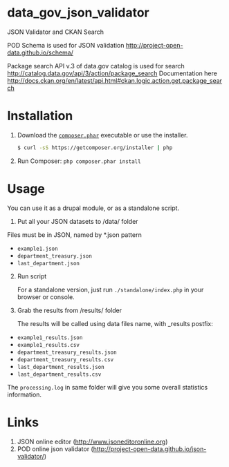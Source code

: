 data_gov_json_validator
=======================

JSON Validator and CKAN Search

POD Schema is used for JSON validation http://project-open-data.github.io/schema/

Package search API v.3 of data.gov catalog is used for search http://catalog.data.gov/api/3/action/package_search
Documentation here http://docs.ckan.org/en/latest/api.html#ckan.logic.action.get.package_search

Installation
===

1. Download the [`composer.phar`](https://getcomposer.org/composer.phar) executable or use the installer.

    ``` sh
    $ curl -sS https://getcomposer.org/installer | php
    ```

2. Run Composer: `php composer.phar install`

Usage
===
You can use it as a drupal module, or as a standalone script.

1. Put all your JSON datasets to /data/ folder

  Files must be in JSON, named by *.json pattern
  * `example1.json`
  * `department_treasury.json`
  * `last_department.json`


2. Run script

   For a standalone version, just run `./standalone/index.php` in your browser or console.

3. Grab the results from /results/ folder

   The results will be called using data files name, with _results postfix:
  * `example1_results.json`
  * `example1_results.csv`
  * `department_treasury_results.json`
  * `department_treasury_results.csv`
  * `last_department_results.json`
  * `last_department_results.csv`

  The `processing.log` in same folder will give you some overall statistics information.


Links
===
1. JSON online editor (http://www.jsoneditoronline.org)
2. POD online json validator (http://project-open-data.github.io/json-validator/)

